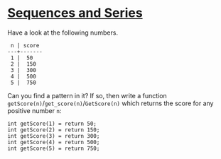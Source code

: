 # [Sequences and Series](https://www.codewars.com/kata/sequences-and-series "https://www.codewars.com/kata/5254bd1357d59fbbe90001ec")

Have a look at the following numbers.

```
 n | score
---+-------
 1 |  50
 2 |  150
 3 |  300
 4 |  500
 5 |  750
```

Can you find a pattern in it? If so, then write a function `getScore(n)`/`get_score(n)`/`GetScore(n)` which returns the score for any positive number `n`:

```
int getScore(1) = return 50;
int getScore(2) = return 150;
int getScore(3) = return 300;
int getScore(4) = return 500;
int getScore(5) = return 750;
```
